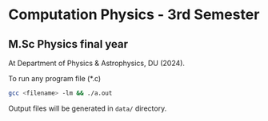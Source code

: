 # Computation Physics - 3rd Semester 

## M.Sc Physics final year

At Department of Physics & Astrophysics, DU (2024).

To run any program file (*.c)

```bash
gcc <filename> -lm && ./a.out
```

Output files will be generated in `data/` directory.
